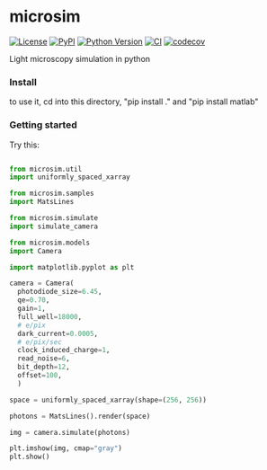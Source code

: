 # microsim

[![License](https://img.shields.io/pypi/l/microsim.svg?color=green)](https://github.com/tlambert03/microsim/raw/main/LICENSE)
[![PyPI](https://img.shields.io/pypi/v/microsim.svg?color=green)](https://pypi.org/project/microsim)
[![Python Version](https://img.shields.io/pypi/pyversions/microsim.svg?color=green)](https://python.org)
[![CI](https://github.com/tlambert03/microsim/actions/workflows/ci.yml/badge.svg)](https://github.com/tlambert03/microsim/actions/workflows/ci.yml)
[![codecov](https://codecov.io/gh/tlambert03/microsim/branch/main/graph/badge.svg)](https://codecov.io/gh/tlambert03/microsim)

Light microscopy simulation in python

### Install
to use it, cd into this directory, "pip install ." and "pip install matlab" 

### Getting started
Try this:
```python

from microsim.util 
import uniformly_spaced_xarray

from microsim.samples 
import MatsLines

from microsim.simulate 
import simulate_camera

from microsim.models 
import Camera

import matplotlib.pyplot as plt

camera = Camera(
  photodiode_size=6.45,
  qe=0.70,
  gain=1,
  full_well=18000,
  # e/pix
  dark_current=0.0005,
  # e/pix/sec
  clock_induced_charge=1,
  read_noise=6,
  bit_depth=12,
  offset=100,
  )

space = uniformly_spaced_xarray(shape=(256, 256))

photons = MatsLines().render(space)

img = camera.simulate(photons)

plt.imshow(img, cmap="gray")
plt.show()
```


